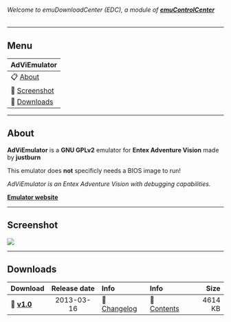 ###### Welcome to emuDownloadCenter (EDC), a module of [**emuControlCenter**](https://github.com/PhoenixInteractiveNL/emuControlCenter/wiki/)
***
## Menu
| **AdViEmulator** |
|:---------|
| :clipboard: [About](#about) |
| :sunrise: [Screenshot](#screenshot) |
| :floppy_disk: [Downloads](#downloads) |
***
## About
**AdViEmulator** is a **GNU GPLv2** emulator for **Entex Adventure Vision** made by **justburn**

This emulator does **not** specificly needs a BIOS image to run!

_AdViEmulator is an Entex Adventure Vision with debugging capabilities._

[**Emulator website**](https://sourceforge.net/projects/adviemulator/)
***
## Screenshot
![](https://raw.githubusercontent.com/PhoenixInteractiveNL/emuDownloadCenter/master/hooks/adviem/adviem_screen.jpg)
***
## Downloads
| Download | Release date  | Info       | Info       | Size       |
|:---------|:-------------:|:-----------|:-----------|-----------:|
| :floppy_disk: [**v1.0**](https://github.com/PhoenixInteractiveNL/edc-repo0002/raw/master/adviem/1.0.7z) | 2013-03-16 | :page_facing_up: [Changelog](https://github.com/PhoenixInteractiveNL/edc-repo0002/blob/master/adviem/1.0_changelog.txt) | :mag_right: [Contents](https://github.com/PhoenixInteractiveNL/edc-repo0002/blob/master/adviem/1.0_contents.txt) | 4614 KB |
